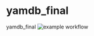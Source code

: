 # yamdb_final
yamdb_final
![example workflow](https://github.com/irinaexcellent/yamdb_final/actions/workflows/yamdb_workflow.yml/badge.svg)
